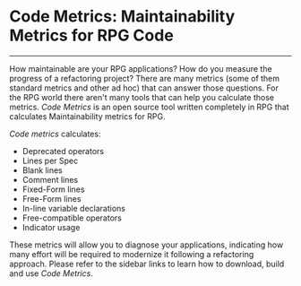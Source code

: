 # Code Metrics: Maintainability Metrics for RPG Code #

---

How maintainable are your RPG applications? How do you measure the progress of a refactoring project? There are many metrics (some of them standard metrics and other ad hoc) that can answer those questions. For the RPG world there aren't many tools that can help you calculate those metrics. _Code Metrics_ is an open source tool written completely in RPG that calculates Maintainability metrics for RPG.

_Code metrics_ calculates:
  * Deprecated operators
  * Lines per Spec
  * Blank lines
  * Comment lines
  * Fixed-Form lines
  * Free-Form lines
  * In-line variable declarations
  * Free-compatible operators
  * Indicator usage

These metrics will allow you to diagnose your applications, indicating how many effort will be required to modernize it following a refactoring approach. Please refer to the sidebar links to learn how to download, build and use _Code Metrics_.